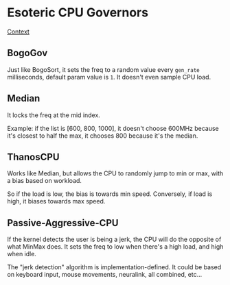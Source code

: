 # Esoteric CPU Governors

[Context](https://forum.xda-developers.com/t/cpu-governors-explained.1736168)

## BogoGov

Just like BogoSort, it sets the freq to a random value every `gen_rate` milliseconds, default param value is `1`. It doesn't even sample CPU load.

## Median

It locks the freq at the mid index.

Example: if the list is [600, 800, 1000], it doesn't choose 600MHz because it's closest to half the max, it chooses 800 because it's the median.

## ThanosCPU

Works like Median, but allows the CPU to randomly jump to min or max, with a bias based on workload.

So if the load is low, the bias is towards min speed. Conversely, if load is high, it biases towards max speed.

## Passive-Aggressive-CPU

If the kernel detects the user is being a jerk, the CPU will do the opposite of what MinMax does. It sets the freq to low when there's a high load, and high when idle.

The "jerk detection" algorithm is implementation-defined. It could be based on keyboard input, mouse movements, neuralink, all combined, etc...

